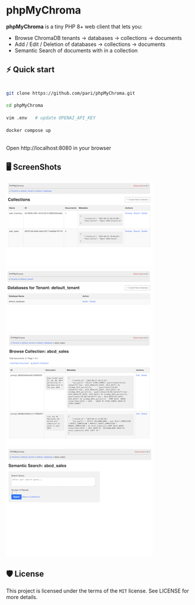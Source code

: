 # phpMyChroma

**phpMyChroma** is a tiny PHP 8+ web client that lets you:

- Browse ChromaDB tenants → databases → collections → documents
- Add / Edit / Deletion of  databases → collections → documents
- Semantic Search of documents with in a collection


## ⚡️ Quick start

```bash

git clone https://github.com/pari/phpMyChroma.git

cd phpMyChroma

vim .env   # update OPENAI_API_KEY

docker compose up



```

Open http://localhost:8080 in your browser 


## 🖥️ ScreenShots

[![](./screenshots/Screenshot_Collections_thumb.png)](https://github.com/pari/phpMyChroma/blob/main/screenshots/Screenshot_Collections.png?raw=true)
[![](./screenshots/Screenshot_Databases_thumb.png)](https://github.com/pari/phpMyChroma/blob/main/screenshots/Screenshot_Databases.png?raw=true)
[![](./screenshots/Screenshot_ListDocuments_thumb.png)](https://github.com/pari/phpMyChroma/blob/main/screenshots/Screenshot_ListDocuments.png?raw=true)
[![](./screenshots/Screenshot_SemanticSearch_thumb.png)](https://github.com/pari/phpMyChroma/blob/main/screenshots/Screenshot_SemanticSearch.png?raw=true)


## 🛡 License

This project is licensed under the terms of the `MIT` license. See LICENSE for more details.

